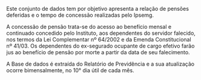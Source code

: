 Este conjunto de dados tem por objetivo apresenta a relação de pensões deferidas e o tempo de concessão realizadas pelo Ipsemg.

A concessão de pensão trata-se do acesso ao benefício mensal e continuado concedido pelo Instituto, aos dependentes do servidor falecido, nos termos da Lei Complementar nº 64/2002 e da Emenda Constitucional nº 41/03. Os dependentes do ex-se­gurado ocupante de cargo efetivo farão jus ao benefício de pensão por morte a partir da data de seu falecimento.

A Base de dados é extraída do Relatório de Previdência e a sua atualização ocorre bimensalmente, no 10° dia útil de cada mês.
